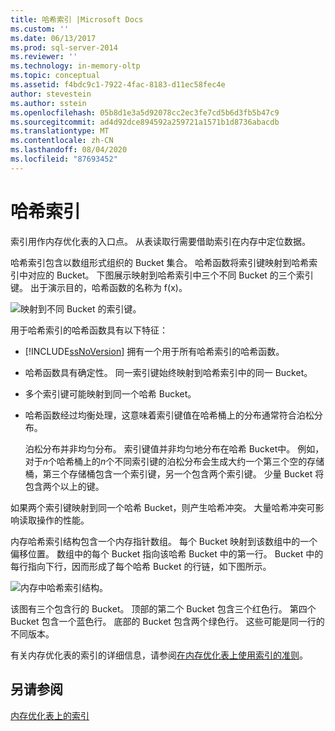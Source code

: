 ```yaml
---
title: 哈希索引 |Microsoft Docs
ms.custom: ''
ms.date: 06/13/2017
ms.prod: sql-server-2014
ms.reviewer: ''
ms.technology: in-memory-oltp
ms.topic: conceptual
ms.assetid: f4bdc9c1-7922-4fac-8183-d11ec58fec4e
author: stevestein
ms.author: sstein
ms.openlocfilehash: 05b8d1e3a5d92078cc2ec3fe7cd5b6d3fb5b47c9
ms.sourcegitcommit: ad4d92dce894592a259721a1571b1d8736abacdb
ms.translationtype: MT
ms.contentlocale: zh-CN
ms.lasthandoff: 08/04/2020
ms.locfileid: "87693452"
---
```

# <a name="hash-indexes"></a>哈希索引
  索引用作内存优化表的入口点。 从表读取行需要借助索引在内存中定位数据。  
  
 哈希索引包含以数组形式组织的 Bucket 集合。 哈希函数将索引键映射到哈希索引中对应的 Bucket。 下图展示映射到哈希索引中三个不同 Bucket 的三个索引键。 出于演示目的，哈希函数的名称为 f(x)。  
  
 ![映射到不同 Bucket 的索引键。](../../2014/database-engine/media/hekaton-tables-2.gif "映射到不同 Bucket 的索引键。")  
  
 用于哈希索引的哈希函数具有以下特征：  
  
-   [!INCLUDE[ssNoVersion](../includes/ssnoversion-md.md)] 拥有一个用于所有哈希索引的哈希函数。  
  
-   哈希函数具有确定性。 同一索引键始终映射到哈希索引中的同一 Bucket。  
  
-   多个索引键可能映射到同一个哈希 Bucket。  
  
-   哈希函数经过均衡处理，这意味着索引键值在哈希桶上的分布通常符合泊松分布。  
  
     泊松分布并非均匀分布。 索引键值并非均匀地分布在哈希 Bucket中。 例如，对于*n*个哈希桶上的*n*个不同索引键的泊松分布会生成大约一个第三个空的存储桶，第三个存储桶包含一个索引键，另一个包含两个索引键。 少量 Bucket 将包含两个以上的键。  
  
 如果两个索引键映射到同一个哈希 Bucket，则产生哈希冲突。 大量哈希冲突可影响读取操作的性能。  
  
 内存哈希索引结构包含一个内存指针数组。 每个 Bucket 映射到该数组中的一个偏移位置。 数组中的每个 Bucket 指向该哈希 Bucket 中的第一行。 Bucket 中的每行指向下行，因而形成了每个哈希 Bucket 的行链，如下图所示。  
  
 ![内存中哈希索引结构。](../../2014/database-engine/media/hekaton-tables-3.gif "内存中哈希索引结构。")  
  
 该图有三个包含行的 Bucket。 顶部的第二个 Bucket 包含三个红色行。 第四个 Bucket 包含一个蓝色行。 底部的 Bucket 包含两个绿色行。 这些可能是同一行的不同版本。  
  
 有关内存优化表的索引的详细信息，请参阅[在内存优化表上使用索引的准则](../relational-databases/in-memory-oltp/memory-optimized-tables.md)。  
  
## <a name="see-also"></a>另请参阅  
 [内存优化表上的索引](../../2014/database-engine/indexes-on-memory-optimized-tables.md)  
  
  
